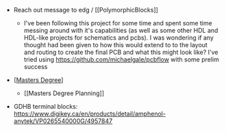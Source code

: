 - Reach out message to edg  / [[PolymorphicBlocks]]
  
	- I've been following this project for some time and spent some time messing around with it's capabilities (as well as some other HDL and HDL-like projects for schematics and pcbs). I was wondering if any thought had been given to how this would extend to to the layout and routing to create the final PCB and what this might look like? I've tried using https://github.com/michaelgale/pcbflow with some prelim success
- [[Masters Degree]]
	- [[Masters Degree Planning]]
- GDHB terminal blocks: https://www.digikey.ca/en/products/detail/amphenol-anytek/VP0265540000G/4957847

[//begin]: # "Autogenerated link references for markdown compatibility"
[Masters Degree]: <../pages-ls/Masters Degree> "Degree Info"
[//end]: # "Autogenerated link references"
